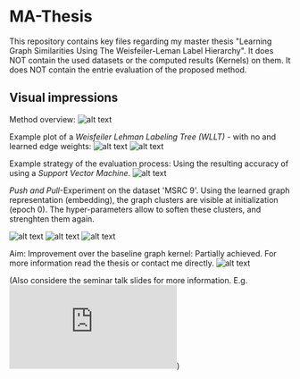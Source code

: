 # MA-Thesis

This repository contains key files regarding my master thesis "Learning Graph Similarities Using The Weisfeiler-Leman Label Hierarchy".
It does NOT contain the used datasets or the computed results (Kernels) on them.
It does NOT contain the entrie evaluation of the proposed method.

## Visual impressions
Method overview:
![alt text](https://github.com/FabriceBeaumont/MA_INF_MasterThesis/blob/master/0%20SEMINAR%20TALKS/2022-11-10/images/MasterThesisOverview.jpeg "Title")


Example plot of a *Weisfeiler Lehman Labeling Tree (WLLT)* - with no and learned edge weights:
![alt text](https://github.com/FabriceBeaumont/MA_INF_MasterThesis/blob/master/0%20SEMINAR%20TALKS/2022-11-10/images/plot6wllt.png "WLLT example - before edge weight learning")
![alt text](https://github.com/FabriceBeaumont/MA_INF_MasterThesis/blob/master/0%20SEMINAR%20TALKS/2022-11-10/images/plot7wllt.png "WLLT example - after edge weight learning")

Example strategy of the evaluation process: Using the resulting accuracy of using a *Support Vector Machine*.
![alt text](https://github.com/FabriceBeaumont/MA_INF_MasterThesis/blob/master/0%20THESIS/images/plotA2_SVM_AIDS_GDL_24_17h-05.png "Title")


*Push and Pull*-Experiment on the dataset 'MSRC 9'. Using the learned graph representation (embedding), the graph clusters are visible at initialization (epoch 0). The hyper-parameters allow to soften these clusters, and strenghten them again.

![alt text](https://github.com/FabriceBeaumont/MA_INF_MasterThesis/blob/master/0%20THESIS/images/plotE6_tSNE_e0_MSRC_9_E_GDL_22_00h-05mExp3pull.png "Epoch 0")
![alt text](https://github.com/FabriceBeaumont/MA_INF_MasterThesis/blob/master/0%20THESIS/images/plotE6_tSNE_e100_MSRC_9_E_GDL_22_00h-05mExp3pull.png "Epoch 100")
![alt text](https://github.com/FabriceBeaumont/MA_INF_MasterThesis/blob/master/0%20THESIS/images/plotE6_tSNE_e400_MSRC_9_E_GDL_22_00h-05mExp3pullpush.png "Epoch 400")

Aim: Improvement over the baseline graph kernel: Partially achieved. For more information read the thesis or contact me directly.
![alt text](https://github.com/FabriceBeaumont/MA_INF_MasterThesis/blob/master/0%20SEMINAR%20TALKS/2022-11-10/images/2019_Schulz_AccTabelle.png "Title")

(Also considere the seminar talk slides for more information. 
E.g. ![2022-11-10](https://github.com/FabriceBeaumont/MA_INF_MasterThesis/blob/master/0%20SEMINAR%20TALKS/2022-11-10/2022-11-10.pdf))
